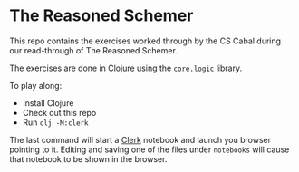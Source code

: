 # The Reasoned Schemer

This repo contains the exercises worked through by the CS Cabal during our
read-through of The Reasoned Schemer.

The exercises are done in [Clojure](https://clojure.org/) using the [`core.logic`](https://github.com/clojure/core.logic) library.

To play along:

* Install Clojure
* Check out this repo
* Run `clj -M:clerk`

The last command will start a [Clerk](https://github.com/nextjournal/clerk) notebook and launch you browser pointing to
it.  Editing and saving one of the files under `notebooks` will cause that
notebook to be shown in the browser.
